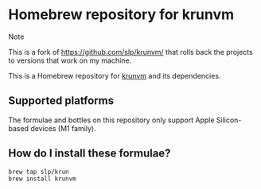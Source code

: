 # Homebrew repository for krunvm

> [!note]
> This is a fork of https://github.com/slp/krunvm/ that rolls back the projects to
> versions that work on my machine.

This is a Homebrew repository for [krunvm](https://github.com/slp/krunvm/) and its dependencies.

## Supported platforms

The formulae and bottles on this repository only support Apple Silicon-based devices (M1 family).

## How do I install these formulae?

```
brew tap slp/krun
brew install krunvm
```
